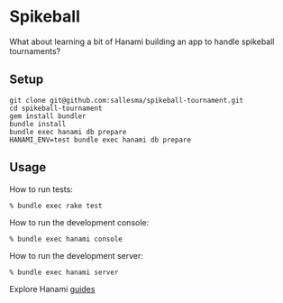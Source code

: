 # Spikeball

What about learning a bit of Hanami building an app to handle spikeball tournaments?

## Setup

```
git clone git@github.com:sallesma/spikeball-tournament.git
cd spikeball-tournament
gem install bundler
bundle install
bundle exec hanami db prepare
HANAMI_ENV=test bundle exec hanami db prepare
```

## Usage

How to run tests:
```
% bundle exec rake test
```

How to run the development console:
```
% bundle exec hanami console
```

How to run the development server:
```
% bundle exec hanami server
```

Explore Hanami [guides](http://hanamirb.org/guides/)
